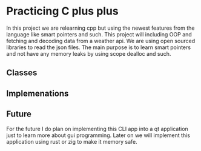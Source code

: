 # Practicing C plus plus

In this project we are relearning cpp but using the newest features from the language like smart pointers and such.
This project will including OOP and fetching and decoding data from a weather api. We are using open sourced libraries to read the json files.
The main purpose is to learn smart pointers and not have any memory leaks by using scope dealloc and such.



## Classes 




## Implemenations



## Future
For the future I do plan on implementing this CLI app into a qt application just to learn more about gui programming. Later on we will implement this application using rust or zig to make it memory safe.


